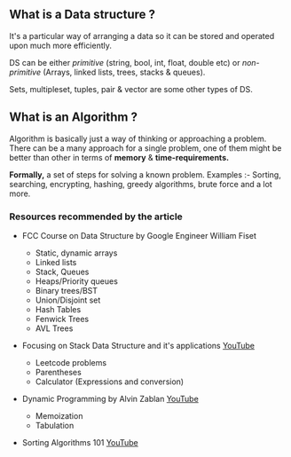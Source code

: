
## What is a Data structure ?

It's a particular way of arranging a data so it can be stored and operated upon much more efficiently.

DS can be either *primitive* (string, bool, int, float, double etc) or *non-primitive* (Arrays, linked lists, trees, stacks & queues). 

Sets, multipleset, tuples, pair & vector are some other types of DS.

## What is an Algorithm ?

Algorithm is basically just a way of thinking or approaching a problem. There can be a many approach for a single problem, one of them might be better than other in terms of **memory** & **time-requirements.**

**Formally,** a set of steps for solving a known problem.
Examples :- Sorting, searching, encrypting, hashing, greedy algorithms, brute force and a lot more.

### Resources recommended by the article

- FCC Course on Data Structure by Google Engineer William Fiset
	- Static, dynamic arrays
	- Linked lists
	- Stack, Queues
	- Heaps/Priority queues
	- Binary trees/BST
	- Union/Disjoint set
	- Hash Tables
	- Fenwick Trees
	- AVL Trees

-  Focusing on Stack Data Structure and it's applications [YouTube](https://www.youtube.com/watch?v=O1KeXo8lE8A)
	- Leetcode problems
	- Parentheses
	- Calculator (Expressions and conversion)

- Dynamic Programming by Alvin Zablan [YouTube](https://www.youtube.com/watch?v=oBt53YbR9Kk)
	- Memoization
	- Tabulation

- Sorting Algorithms 101 [YouTube](https://youtu.be/l7-f9gS8VOs)